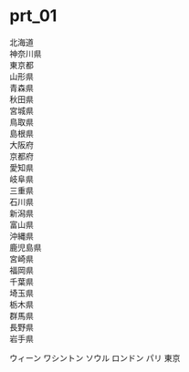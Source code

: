 prt_01
======

北海道  
神奈川県  
東京都  
山形県  
青森県  
秋田県  
宮城県  
鳥取県  
島根県  
大阪府  
京都府  
愛知県  
岐阜県  
三重県  
石川県  
新潟県  
富山県  
沖縄県  
鹿児島県  
宮崎県  
福岡県  
千葉県  
埼玉県  
栃木県  
群馬県  
長野県  
岩手県

ウィーン
ワシントン
ソウル
ロンドン
パリ
東京  
